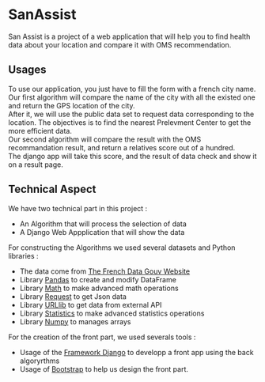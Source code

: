 # SanAssist

San Assist is a project of a web application that will help you to find health data about your location and compare it with OMS recommendation.

## Usages

To use our application, you just have to fill the form with a french city name.      
Our first algorithm will compare the name of the city with all the existed one and return the GPS location of the city.     
After it, we will use the public data set to request data corresponding to the location. The objectives is to find the nearest Prelevment Center to get the more efficient data.     
Our second algorithm will compare the result with the OMS recommandation result, and return a relatives score out of a hundred.   
The django app will take this score, and the result of data check and show it on a result page.   


## Technical Aspect 

We have two technical part in this project :   
- An Algorithm that will process the selection of data
- A Django Web Appplication that will show the data

For constructing the Algorithms we used several datasets and Python libraries : 

- The data come from [The French Data Gouv Website](https://www.data.gouv.fr/fr/)
- Library [Pandas](https://pandas.pydata.org/) to create and modify DataFrame
- Library [Math](https://docs.python.org/3/library/math.html) to make advanced math operations
- Library [Request](https://pypi.org/project/requests/) to get Json data
- Library [URLlib](https://docs.python.org/fr/3/library/urllib.html) to get data from external API
- Library [Statistics](https://docs.python.org/3/library/statistics.html) to make advanced statistics operations
- Library [Numpy](https://numpy.org/) to manages arrays

For the creation of the front part, we used severals tools : 
- Usage of the [Framework Django](https://www.djangoproject.com/) to developp a front app using the back algoryrthms
- Usage of [Bootstrap](https://getbootstrap.com/) to help us design the front part. 


